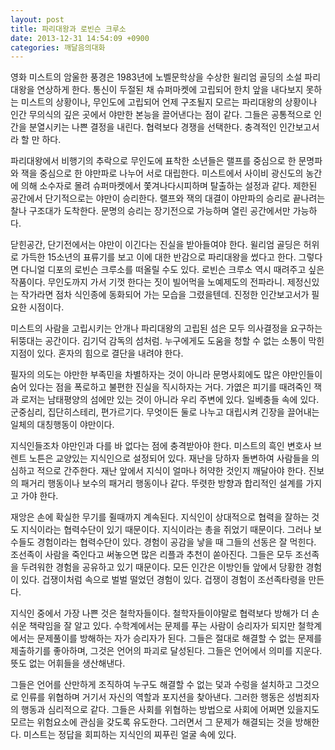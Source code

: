 ```yaml
---
layout: post
title: 파리대왕과 로빈슨 크루소
date: 2013-12-31 14:54:09 +0900
categories: 깨달음의대화
---
```

영화 미스트의 암울한 풍경은 1983년에 노벨문학상을 수상한 윌리엄 골딩의 소설 파리대왕을 연상하게 한다. 통신이 두절된 채 슈퍼마켓에 고립되어 한치 앞을 내다보지 못하는 미스트의 상황이나, 무인도에 고립되어 언제 구조될지 모르는 파리대왕의 상황이나 인간 무의식의 깊은 곳에서 야만한 본능을 끌어낸다는 점이 같다. 그들은 공통적으로 인간을 분열시키는 나쁜 결정을 내린다. 협력보다 경쟁을 선택한다. 충격적인 인간보고서라 할 만 하다.

  


파리대왕에서 비행기의 추락으로 무인도에 표착한 소년들은 랠프를 중심으로 한 문명파와 잭을 중심으로 한 야만파로 나누어 서로 대립한다. 미스트에서 사이비 광신도의 농간에 의해 소수자로 몰려 슈퍼마켓에서 쫓겨나다시피하며 탈출하는 설정과 같다. 제한된 공간에서 단기적으로는 야만이 승리한다. 랠프와 잭의 대결이 야만파의 승리로 끝나려는 찰나 구조대가 도착한다. 문명의 승리는 장기전으로 가능하며 열린 공간에서만 가능하다. 

  


닫힌공간, 단기전에서는 야만이 이긴다는 진실을 받아들여야 한다. 윌리엄 골딩은 허위로 가득한 15소년의 표류기를 보고 이에 대한 반감으로 파리대왕을 썼다고 한다. 그렇다면 다니얼 디포의 로빈슨 크루소를 떠올릴 수도 있다. 로빈슨 크루소 역시 때려주고 싶은 작품이다. 무인도까지 가서 기껏 한다는 짓이 빌어먹을 노예제도의 전파라니. 제정신있는 작가라면 점차 식인종에 동화되어 가는 모습을 그렸을텐데. 진정한 인간보고서가 필요한 시점이다. 

  


미스트의 사람을 고립시키는 안개나 파리대왕의 고립된 섬은 모두 의사결정을 요구하는 뒤뚱대는 공간이다. 김기덕 감독의 섬처럼. 누구에게도 도움을 청할 수 없는 소통이 막힌 지점이 있다. 혼자의 힘으로 결단을 내려야 한다. 

  


필자의 의도는 야만한 부족민을 차별하자는 것이 아니라 문명사회에도 많은 야만인들이 숨어 있다는 점을 폭로하고 불편한 진실을 직시하자는 거다. 가엾은 피기를 때려죽인 잭과 로저는 남태평양의 섬에만 있는 것이 아니라 우리 주변에 있다. 일베충들 속에 있다. 군중심리, 집단히스테리, 편가르기다. 무엇이든 둘로 나누고 대립시켜 긴장을 끌어내는 일체의 대칭행동이 야만이다. 

  


지식인들조차 야만인과 다를 바 없다는 점에 충격받아야 한다. 미스트의 흑인 변호사 브렌트 노튼은 교양있는 지식인으로 설정되어 있다. 재난을 당하자 돌변하여 사람들을 의심하고 적으로 간주한다. 재난 앞에서 지식이 얼마나 허약한 것인지 깨달아야 한다. 진보의 패거리 행동이나 보수의 패거리 행동이나 같다. 뚜렷한 방향과 합리적인 설계를 가지고 가야 한다. 

  


재앙은 손에 확실한 무기를 쥘때까지 계속된다. 지식인이 상대적으로 협력을 잘하는 것도 지식이라는 협력수단이 있기 때문이다. 지식이라는 총을 쥐었기 때문이다. 그러나 보수들도 경험이라는 협력수단이 있다. 경험이 공감을 낳을 때 그들의 선동은 잘 먹힌다. 조선족이 사람을 죽인다고 써놓으면 많은 리플과 추천이 쏟아진다. 그들은 모두 조선족을 두려워한 경험을 공유하고 있기 때문이다. 모든 인간은 이방인들 앞에서 당황한 경험이 있다. 겁쟁이처럼 속으로 벌벌 떨었던 경험이 있다. 겁쟁이 경험이 조선족타령을 만든다. 

  


지식인 중에서 가장 나쁜 것은 철학자들이다. 철학자들이야말로 협력보다 방해가 더 손쉬운 책략임을 잘 알고 있다. 수학계에서는 문제를 푸는 사람이 승리자가 되지만 철학계에서는 문제풀이를 방해하는 자가 승리자가 된다. 그들은 절대로 해결할 수 없는 문제를 제출하기를 좋아하며, 그것은 언어의 파괴로 달성된다. 그들은 언어에서 의미를 지운다. 뜻도 없는 어휘들을 생산해낸다. 

  


그들은 언어를 산만하게 조직하여 누구도 해결할 수 없는 덫과 수렁을 설치하고 그것으로 인류를 위협하며 거기서 자신의 역할과 포지션을 찾아낸다. 그러한 행동은 성범죄자의 행동과 심리적으로 같다. 그들은 사회를 위협하는 방법으로 사회에 어쩌면 있을지도 모르는 위험요소에 관심을 갖도록 유도한다. 그러면서 그 문제가 해결되는 것을 방해한다. 미스트는 정답을 회피하는 지식인의 찌푸린 얼굴 속에 있다.